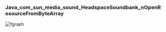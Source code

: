 ### Java_com_sun_media_sound_HeadspaceSoundbank_nOpenResourceFromByteArray

![fgraph][fgraph]

[fgraph]: http://i.imgur.com/Jio98Ol.png
